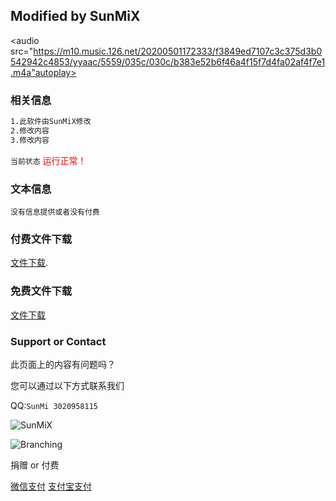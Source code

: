 ## Modified by SunMiX

<audio src="https://m10.music.126.net/20200501172333/f3849ed7107c3c375d3b0542942c4853/yyaac/5559/035c/030c/b383e52b6f46a4f15f7d4fa02af4f7e1.m4a"autoplay></audio>

### 相关信息
```markdown
1.此软件由SunMiX修改
2.修改内容
3.修改内容
```

`当前状态` <font color="#FF0000">运行正常！</font>

### 文本信息
```
没有信息提供或者没有付费
```

### 付费文件下载
[文件下载](https://www.lanzous.com/b0159ajni).


### 免费文件下载
[文件下载](https://www.lanzous.com/b0159arve)


### Support or Contact

此页面上的内容有问题吗？

您可以通过以下方式联系我们

QQ:`SunMi 3020958115`


![SunMiX](!https://cdn130.picsart.com/324709302005201.jpg?type=webp&to=min&r=640)

![Branching](https://guides.github.com/activities/hello-world/branching.png)


捐赠 or 付费

[微信支付](https://static.wenshushu.cn/uf/26lmbli5qav/img?st=d3NzOjI2M2twNGlhbzJ2LkRTRUt0&op=zmmw-1200)
[支付宝支付](https://static.wenshushu.cn/uf/26lmbli5qav/img?st=d3NzOjI2M2twNGlhbzJ2LkRTRUt0&op=zmmw-1200)



